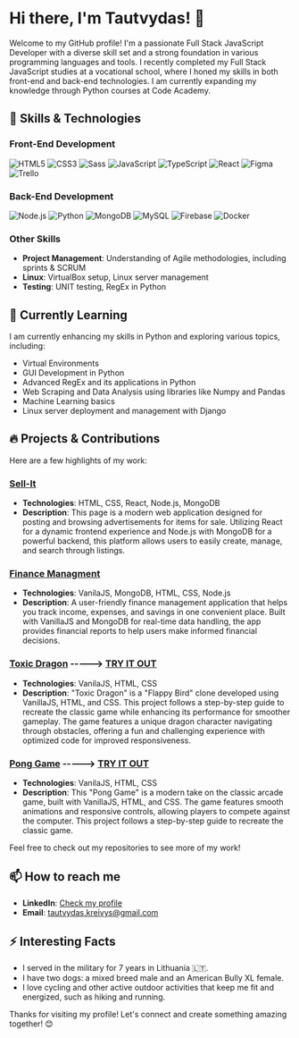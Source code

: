 # Hi there, I'm Tautvydas! 👋

Welcome to my GitHub profile! I'm a passionate Full Stack JavaScript Developer with a diverse skill set and a strong foundation in various programming languages and tools. I recently completed my Full Stack JavaScript studies at a vocational school, where I honed my skills in both front-end and back-end technologies. I am currently expanding my knowledge through Python courses at Code Academy.

## 🚀 Skills & Technologies

### Front-End Development
<p>
  <img src="https://img.shields.io/badge/HTML5-%23E34F26.svg?&style=for-the-badge&logo=html5&logoColor=white" alt="HTML5" />
  <img src="https://img.shields.io/badge/CSS3-%231572B6.svg?&style=for-the-badge&logo=css3&logoColor=white" alt="CSS3" />
  <img src="https://img.shields.io/badge/Sass-%23CC6699.svg?&style=for-the-badge&logo=sass&logoColor=white" alt="Sass" />
  <img src="https://img.shields.io/badge/JavaScript-%23F7DF1E.svg?&style=for-the-badge&logo=javascript&logoColor=black" alt="JavaScript" />
  <img src="https://img.shields.io/badge/TypeScript-%23007ACC.svg?&style=for-the-badge&logo=typescript&logoColor=white" alt="TypeScript" />
  <img src="https://img.shields.io/badge/React-%2320232a.svg?&style=for-the-badge&logo=react&logoColor=%2361DAFB" alt="React" />
  <img src="https://img.shields.io/badge/Figma-%23F24E1E.svg?&style=for-the-badge&logo=figma&logoColor=white" alt="Figma" />
  <img src="https://img.shields.io/badge/Trello-%230079BF.svg?&style=for-the-badge&logo=trello&logoColor=white" alt="Trello" />
</p>

### Back-End Development
<p>
  <img src="https://img.shields.io/badge/Node.js-%23339933.svg?&style=for-the-badge&logo=nodedotjs&logoColor=white" alt="Node.js" />
  <img src="https://img.shields.io/badge/Python-%233776AB.svg?&style=for-the-badge&logo=python&logoColor=white" alt="Python" />
  <!--<img src="https://img.shields.io/badge/Django-%23092E20.svg?&style=for-the-badge&logo=django&logoColor=white" alt="Django" />-->
  <img src="https://img.shields.io/badge/MongoDB-%2347A248.svg?&style=for-the-badge&logo=mongodb&logoColor=white" alt="MongoDB" />
  <img src="https://img.shields.io/badge/MySQL-%234479A1.svg?&style=for-the-badge&logo=mysql&logoColor=white" alt="MySQL" />
  <img src="https://img.shields.io/badge/Firebase-%23FFCA28.svg?&style=for-the-badge&logo=firebase&logoColor=black" alt="Firebase" />
  <img src="https://img.shields.io/badge/Docker-%232496ED.svg?&style=for-the-badge&logo=docker&logoColor=white" alt="Docker" />
</p>
<!--
### Data Science & Machine Learning
<p>
  <img src="https://img.shields.io/badge/NumPy-%23013243.svg?&style=for-the-badge&logo=numpy&logoColor=white" alt="NumPy" />
  <img src="https://img.shields.io/badge/Pandas-%23150458.svg?&style=for-the-badge&logo=pandas&logoColor=white" alt="Pandas" />
  <img src="https://img.shields.io/badge/Machine%20Learning-%23FF6F00.svg?&style=for-the-badge&logo=tensorflow&logoColor=white" alt="Machine Learning" />
</p>-->

### Other Skills
- **Project Management**: Understanding of Agile methodologies, including sprints & SCRUM
- **Linux**: VirtualBox setup, Linux server management
- **Testing**: UNIT testing, RegEx in Python

## 🌱 Currently Learning
I am currently enhancing my skills in Python and exploring various topics, including:
- Virtual Environments
- GUI Development in Python
- Advanced RegEx and its applications in Python
- Web Scraping and Data Analysis using libraries like Numpy and Pandas
- Machine Learning basics
- Linux server deployment and management with Django

## 🔥 Projects & Contributions
Here are a few highlights of my work:

### [Sell-It](https://github.com/TautvydasKre/ad-page.git)

- **Technologies**: HTML, CSS, React, Node.js, MongoDB
- **Description**:  This page is a modern web application designed for posting and browsing advertisements for items for sale. Utilizing React for a dynamic frontend experience and Node.js with MongoDB for a powerful backend, this platform allows users to easily create, manage, and search through listings. 

### [Finance Managment](https://github.com/TautvydasKre/FinanceManagment.git)
- **Technologies**: VanilaJS, MongoDB, HTML, CSS, Node.js
- **Description**: A user-friendly finance management application that helps you track income, expenses, and savings in one convenient place. Built with VanillaJS and MongoDB for real-time data handling, the app provides financial reports to help users make informed financial decisions.

### [Toxic Dragon](https://github.com/TautvydasKre/Toxic-Dragon.git) -----> [TRY IT OUT](https://toxic-dragon-1gu6jq75d-tautvydas-projects-48b435cb.vercel.app)
- **Technologies**: VanilaJS, HTML, CSS
- **Description**: "Toxic Dragon" is a "Flappy Bird" clone developed using VanillaJS, HTML, and CSS. This project follows a step-by-step guide to recreate the classic game while enhancing its performance for smoother gameplay. The game features a unique dragon character navigating through obstacles, offering a fun and challenging experience with optimized code for improved responsiveness.

### [Pong Game](https://github.com/TautvydasKre/Pong_Game.git) -----> [TRY IT OUT](https://pong-game-azure.vercel.app)
- **Technologies**: VanilaJS, HTML, CSS
- **Description**: This "Pong Game" is a modern take on the classic arcade game, built with VanillaJS, HTML, and CSS. The game features smooth animations and responsive controls, allowing players to compete against the computer. This project follows a step-by-step guide to recreate the classic game.

<!--
### [Pong Game](https://github.com/TautvydasKre/Pong_Game.git) ----.-> [TRY IT OUT](https://pong-game-azure.vercel.app)
- **Technologies**: VanilaJS, HTML, CSS
- **Description**:
-->
<!--(https://pong-game-azure.vercel.app) -->

Feel free to check out my repositories to see more of my work!

## 📫 How to reach me
- **LinkedIn**: [Check my profile](https://www.linkedin.com/in/tautvydas-kreivys)
- **Email**: [tautvydas.kreivys@gmail.com](mailto:tautvydas.kreivys@gmail.com)

## ⚡ Interesting Facts
- I served in the military for 7 years in Lithuania 🇱🇹.
- I have two dogs: a mixed breed male and an American Bully XL female.
- I love cycling and other active outdoor activities that keep me fit and energized, such as hiking and running.

Thanks for visiting my profile! Let's connect and create something amazing together! 😊
